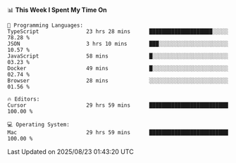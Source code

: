 <!--START_SECTION:waka-->
📊 **This Week I Spent My Time On** 

```text
💬 Programming Languages: 
TypeScript               23 hrs 28 mins      ████████████████████░░░░░   78.28 % 
JSON                     3 hrs 10 mins       ███░░░░░░░░░░░░░░░░░░░░░░   10.57 % 
JavaScript               58 mins             █░░░░░░░░░░░░░░░░░░░░░░░░   03.23 % 
Docker                   49 mins             █░░░░░░░░░░░░░░░░░░░░░░░░   02.74 % 
Browser                  28 mins             ░░░░░░░░░░░░░░░░░░░░░░░░░   01.56 % 

🔥 Editors: 
Cursor                   29 hrs 59 mins      █████████████████████████   100.00 % 

💻 Operating System: 
Mac                      29 hrs 59 mins      █████████████████████████   100.00 % 
```


 Last Updated on 2025/08/23 01:43:20 UTC
<!--END_SECTION:waka-->
